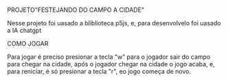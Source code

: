 PROJETO"FESTEJANDO DO CAMPO A CIDADE"

Nesse projeto foi uasado a bliblioteca p5js, e, para desenvolvelo foi uasado a IA chatgpt

COMO JOGAR

Para jogar é preciso presionar a tecla "w" para o jogador sair do campo para chegar na cidade, após o jogador chegar na cidade o jogo acaba, e, para reniciar, é só presionar a tecla "r", eo jogo começa de novo.

